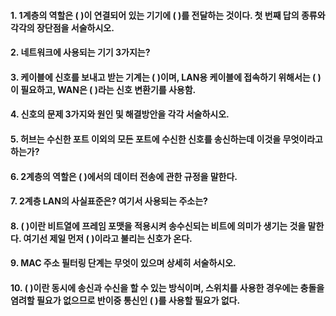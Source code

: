 #### 1. 1계층의 역할은 (     )이 연결되어 있는 기기에 (     )를 전달하는 것이다. 첫 번째 답의 종류와 각각의 장단점을 서술하시오.



#### 2.  네트워크에 사용되는 기기 3가지는?



#### 3. 케이블에 신호를 보내고 받는 기계는 (     )이며, LAN용 케이블에 접속하기 위해서는 (     )이 필요하고, WAN은 (     )라는 신호 변환기를 사용함.



#### 4. 신호의 문제 3가지와 원인 및 해결방안을 각각 서술하시오.



#### 5. 허브는 수신한 포트 이외의 모든 포트에 수신한 신호를 송신하는데 이것을 무엇이라고 하는가?



#### 6. 2계층의 역할은 (     )에서의 데이터 전송에 관한 규정을 말한다.



#### 7. 2계층 LAN의 사실표준은? 여기서 사용되는 주소는?



#### 8. (     )이란 비트열에 프레임 포맷을 적용시켜 송수신되는 비트에 의미가 생기는 것을 말한다. 여기선 제일 먼저 (     )이라고 불리는 신호가 온다.



#### 9. MAC 주소 필터링 단계는 무엇이 있으며 상세히 서술하시오.



#### 10. (     )이란 동시에 송신과 수신을 할 수 있는 방식이며, 스위치를 사용한 경우에는 충돌을 염려할 필요가 없으므로 반이중 통신인 (     )를 사용할 필요가 없다.

